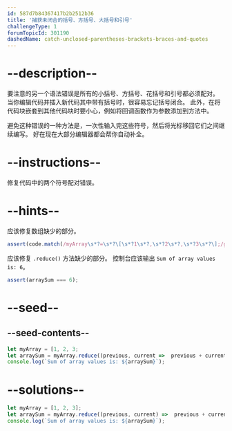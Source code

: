 ```yaml
---
id: 587d7b84367417b2b2512b36
title: '捕获未闭合的括号、方括号、大括号和引号'
challengeType: 1
forumTopicId: 301190
dashedName: catch-unclosed-parentheses-brackets-braces-and-quotes
---
```


# --description--

要注意的另一个语法错误是所有的小括号、方括号、花括号和引号都必须配对。 当你编辑代码并插入新代码其中带有括号时，很容易忘记括号闭合。 此外，在将代码块嵌套到其他代码块时要小心，例如将回调函数作为参数添加到方法中。

避免这种错误的一种方法是，一次性输入完这些符号，然后将光标移回它们之间继续编写。 好在现在大部分编辑器都会帮你自动补全。

# --instructions--

修复代码中的两个符号配对错误。

# --hints--

应该修复数组缺少的部分。

```js
assert(code.match(/myArray\s*?=\s*?\[\s*?1\s*?,\s*?2\s*?,\s*?3\s*?\];/g));
```

应该修复 `.reduce()` 方法缺少的部分。 控制台应该输出 `Sum of array values is: 6`。

```js
assert(arraySum === 6);
```

# --seed--

## --seed-contents--

```js
let myArray = [1, 2, 3;
let arraySum = myArray.reduce((previous, current =>  previous + current);
console.log(`Sum of array values is: ${arraySum}`);
```

# --solutions--

```js
let myArray = [1, 2, 3];
let arraySum = myArray.reduce((previous, current) =>  previous + current);
console.log(`Sum of array values is: ${arraySum}`);
```
